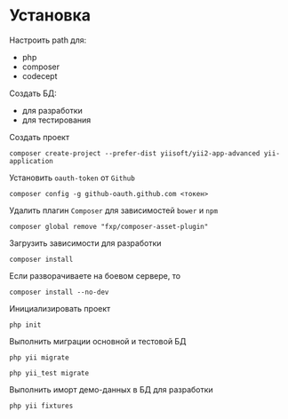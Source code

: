 Установка
==============

Настроить path для:
 
 * php
 * composer
 * codecept

Создать БД:

* для разработки
* для тестирования

Создать проект

```
composer create-project --prefer-dist yiisoft/yii2-app-advanced yii-application
```

Установить ``oauth-token`` от ``Github``

```
composer config -g github-oauth.github.com <токен>
```

Удалить плагин ``Composer`` для зависимостей ``bower`` и ``npm``

```
composer global remove "fxp/composer-asset-plugin"
```

Загрузить зависимости для разработки

```
composer install
```

Если разворачиваете на боевом сервере, то

```
composer install --no-dev
```

Инициализировать проект

```
php init
```

Выполнить миграции основной и тестовой БД

```
php yii migrate
```

```
php yii_test migrate
```

Выполнить иморт демо-данных в БД для разработки

```
php yii fixtures
```
